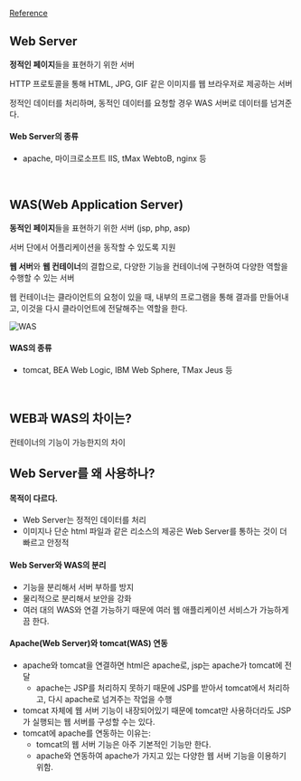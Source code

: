 [Reference](https://www.youtube.com/watch?v=IBnu-VSaln0)

## Web Server

**정적인 페이지**들을 표현하기 위한 서버

HTTP 프로토콜을 통해 HTML, JPG, GIF 같은 이미지를 웹 브라우저로 제공하는 서버

정적인 데이터를 처리하며, 동적인 데이터를 요청할 경우 WAS 서버로 데이터를 넘겨준다.

#### Web Server의 종류

- apache, 마이크로소프트 IIS, tMax WebtoB, nginx 등

<br>

## WAS(Web Application Server)

**동적인 페이지**들을 표현하기 위한 서버 (jsp, php, asp)

서버 단에서 어플리케이션을 동작할 수 있도록 지원

**웹 서버**와 **웹 컨테이너**의 결합으로, 다양한 기능을 컨테이너에 구현하여 다양한 역할을 수행할 수 있는 서버

웹 컨테이너는 클라이언트의 요청이 있을 때, 내부의 프로그램을 통해 결과를 만들어내고, 이것을 다시 클라이언트에 전달해주는 역할을 한다.

![WAS](https://i.imgur.com/5lzHRSO.jpg)

#### WAS의 종류

- tomcat, BEA Web Logic, IBM Web Sphere, TMax Jeus 등 

<br>

## WEB과 WAS의 차이는?

컨테이너의 기능이 가능한지의 차이

## Web Server를 왜 사용하나?

#### 목적이 다르다.

- Web Server는 정적인 데이터를 처리
- 이미지나 단순 html 파일과 같은 리소스의 제공은 Web Server를 통하는 것이 더 빠르고 안정적

#### Web Server와 WAS의 분리

- 기능을 분리해서 서버 부하를 방지
- 물리적으로 분리해서 보안을 강화
- 여러 대의 WAS와 연결 가능하기 때문에 여러 웹 애플리케이션 서비스가 가능하게끔 한다.

#### Apache(Web Server)와 tomcat(WAS) 연동

- apache와 tomcat을 연결하면 html은 apache로, jsp는 apache가 tomcat에 전달
  - apache는 JSP를 처리하지 못하기 때문에 JSP를 받아서 tomcat에서 처리하고, 다시 apache로 넘겨주는 작업을 수행
- tomcat 자체에 웹 서버 기능이 내장되어있기 때문에 tomcat만 사용하더라도 JSP가 실행되는 웹 서버를 구성할 수는 있다. 
- tomcat에 apache를 연동하는 이유는:
  - tomcat의 웹 서버 기능은 아주 기본적인 기능만 한다.
  - apache와 연동하여 apache가 가지고 있는 다양한 웹 서버 기능을 이용하기 위함.
